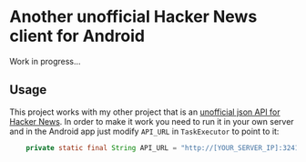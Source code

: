 Another unofficial Hacker News client for Android
===

Work in progress...

Usage
---

This project works with my other project that is an [unofficial json API for Hacker News](https://github.com/xrigau/news-ycombinator-json-api).
In order to make it work you need to run it in your own server and in the Android app just modify `API_URL` in `TaskExecutor` to point to it:

```java
    private static final String API_URL = "http://[YOUR_SERVER_IP]:32412";
```
